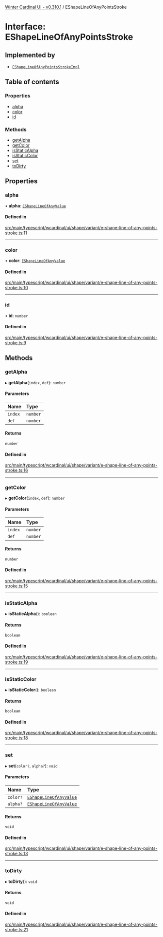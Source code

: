 [Winter Cardinal UI - v0.310.1](../index.md) / EShapeLineOfAnyPointsStroke

# Interface: EShapeLineOfAnyPointsStroke

## Implemented by

- [`EShapeLineOfAnyPointsStrokeImpl`](../classes/EShapeLineOfAnyPointsStrokeImpl.md)

## Table of contents

### Properties

- [alpha](EShapeLineOfAnyPointsStroke.md#alpha)
- [color](EShapeLineOfAnyPointsStroke.md#color)
- [id](EShapeLineOfAnyPointsStroke.md#id)

### Methods

- [getAlpha](EShapeLineOfAnyPointsStroke.md#getalpha)
- [getColor](EShapeLineOfAnyPointsStroke.md#getcolor)
- [isStaticAlpha](EShapeLineOfAnyPointsStroke.md#isstaticalpha)
- [isStaticColor](EShapeLineOfAnyPointsStroke.md#isstaticcolor)
- [set](EShapeLineOfAnyPointsStroke.md#set)
- [toDirty](EShapeLineOfAnyPointsStroke.md#todirty)

## Properties

### alpha

• **alpha**: [`EShapeLineOfAnyValue`](../index.md#eshapelineofanyvalue)

#### Defined in

[src/main/typescript/wcardinal/ui/shape/variant/e-shape-line-of-any-points-stroke.ts:11](https://github.com/winter-cardinal/winter-cardinal-ui/blob/v0.310.1/src/main/typescript/wcardinal/ui/shape/variant/e-shape-line-of-any-points-stroke.ts#L11)

___

### color

• **color**: [`EShapeLineOfAnyValue`](../index.md#eshapelineofanyvalue)

#### Defined in

[src/main/typescript/wcardinal/ui/shape/variant/e-shape-line-of-any-points-stroke.ts:10](https://github.com/winter-cardinal/winter-cardinal-ui/blob/v0.310.1/src/main/typescript/wcardinal/ui/shape/variant/e-shape-line-of-any-points-stroke.ts#L10)

___

### id

• **id**: `number`

#### Defined in

[src/main/typescript/wcardinal/ui/shape/variant/e-shape-line-of-any-points-stroke.ts:9](https://github.com/winter-cardinal/winter-cardinal-ui/blob/v0.310.1/src/main/typescript/wcardinal/ui/shape/variant/e-shape-line-of-any-points-stroke.ts#L9)

## Methods

### getAlpha

▸ **getAlpha**(`index`, `def`): `number`

#### Parameters

| Name | Type |
| :------ | :------ |
| `index` | `number` |
| `def` | `number` |

#### Returns

`number`

#### Defined in

[src/main/typescript/wcardinal/ui/shape/variant/e-shape-line-of-any-points-stroke.ts:16](https://github.com/winter-cardinal/winter-cardinal-ui/blob/v0.310.1/src/main/typescript/wcardinal/ui/shape/variant/e-shape-line-of-any-points-stroke.ts#L16)

___

### getColor

▸ **getColor**(`index`, `def`): `number`

#### Parameters

| Name | Type |
| :------ | :------ |
| `index` | `number` |
| `def` | `number` |

#### Returns

`number`

#### Defined in

[src/main/typescript/wcardinal/ui/shape/variant/e-shape-line-of-any-points-stroke.ts:15](https://github.com/winter-cardinal/winter-cardinal-ui/blob/v0.310.1/src/main/typescript/wcardinal/ui/shape/variant/e-shape-line-of-any-points-stroke.ts#L15)

___

### isStaticAlpha

▸ **isStaticAlpha**(): `boolean`

#### Returns

`boolean`

#### Defined in

[src/main/typescript/wcardinal/ui/shape/variant/e-shape-line-of-any-points-stroke.ts:19](https://github.com/winter-cardinal/winter-cardinal-ui/blob/v0.310.1/src/main/typescript/wcardinal/ui/shape/variant/e-shape-line-of-any-points-stroke.ts#L19)

___

### isStaticColor

▸ **isStaticColor**(): `boolean`

#### Returns

`boolean`

#### Defined in

[src/main/typescript/wcardinal/ui/shape/variant/e-shape-line-of-any-points-stroke.ts:18](https://github.com/winter-cardinal/winter-cardinal-ui/blob/v0.310.1/src/main/typescript/wcardinal/ui/shape/variant/e-shape-line-of-any-points-stroke.ts#L18)

___

### set

▸ **set**(`color?`, `alpha?`): `void`

#### Parameters

| Name | Type |
| :------ | :------ |
| `color?` | [`EShapeLineOfAnyValue`](../index.md#eshapelineofanyvalue) |
| `alpha?` | [`EShapeLineOfAnyValue`](../index.md#eshapelineofanyvalue) |

#### Returns

`void`

#### Defined in

[src/main/typescript/wcardinal/ui/shape/variant/e-shape-line-of-any-points-stroke.ts:13](https://github.com/winter-cardinal/winter-cardinal-ui/blob/v0.310.1/src/main/typescript/wcardinal/ui/shape/variant/e-shape-line-of-any-points-stroke.ts#L13)

___

### toDirty

▸ **toDirty**(): `void`

#### Returns

`void`

#### Defined in

[src/main/typescript/wcardinal/ui/shape/variant/e-shape-line-of-any-points-stroke.ts:21](https://github.com/winter-cardinal/winter-cardinal-ui/blob/v0.310.1/src/main/typescript/wcardinal/ui/shape/variant/e-shape-line-of-any-points-stroke.ts#L21)
